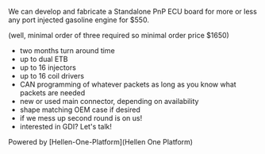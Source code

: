 We can develop and fabricate a Standalone PnP ECU board for more or less any port injected gasoline engine for $550.

(well, minimal order of three required so minimal order price $1650)

* two months turn around time
* up to dual ETB
* up to 16 injectors
* up to 16 coil drivers
* CAN programming of whatever packets as long as you know what packets are needed
* new or used main connector, depending on availability
* shape matching OEM case if desired
* if we mess up second round is on us!
* interested in GDI? Let's talk!

Powered by [Hellen-One-Platform](Hellen One Platform)